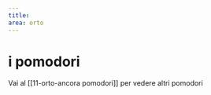 ```yaml
---
title: 
area: orto
---
```

# i pomodori

Vai al [[11-orto-ancora pomodori]] per vedere altri pomodori